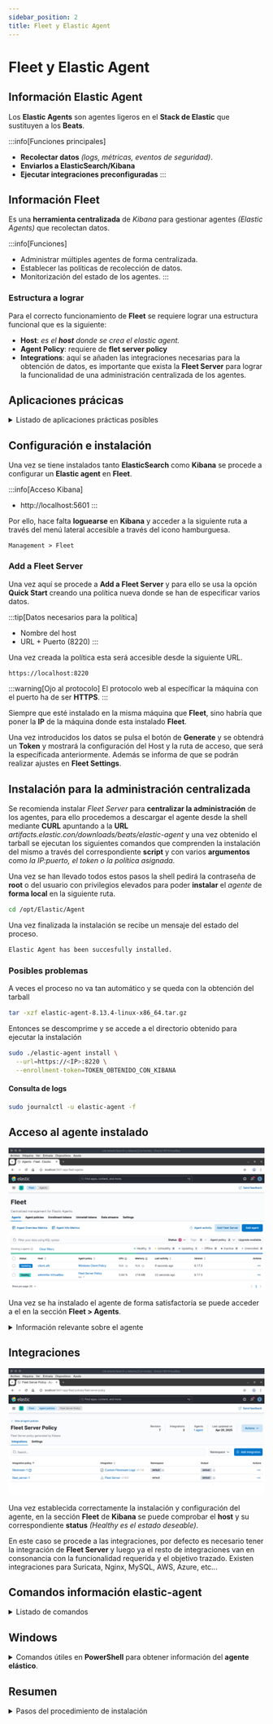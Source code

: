 ```yaml
---
sidebar_position: 2
title: Fleet y Elastic Agent
---
```

# Fleet y Elastic Agent
## Información Elastic Agent
Los **Elastic Agents** son agentes ligeros en el **Stack de Elastic** que sustituyen a los **Beats**.

:::info[Funciones principales]
- **Recolectar datos** *(logs, métricas, eventos de seguridad)*.
- **Enviarlos a ElasticSearch/Kibana**
- **Ejecutar integraciones preconfiguradas**
:::

## Información Fleet
Es una **herramienta centralizada** de *Kibana* para gestionar agentes *(Elastic Agents)* que recolectan datos.

:::info[Funciones]
- Administrar múltiples agentes de forma centralizada.
- Establecer las políticas de recolección de datos.
- Monitorización del estado de los agentes.
:::

### Estructura a lograr
Para el correcto funcionamiento de **Fleet** se requiere lograr una estructura funcional que es la siguiente:
- **Host**: *es el **host** donde se crea el elastic agent.*
- **Agent Policy**: requiere de **flet server policy**
- **Integrations**: aquí se añaden las integraciones necesarias para la obtención de datos, es importante que exista la **Fleet Server** para lograr la funcionalidad de una administración centralizada de los agentes.



## Aplicaciones prácicas
<details>
<summary>
Listado de aplicaciones prácticas posibles
</summary>

- **Agentes instalados en servidores que envian métricas del sistema**: *RAM, uso de la CPU*.
- Uso de **dahsboards** para ver esos datos.
- **Centralización** de los **logs** al ser indexados en elasticsearch.
- Permite **múltiples integraciones**.

</details>


## Configuración e instalación
Una vez se tiene instalados tanto **ElasticSearch** como **Kibana** se procede a configurar un **Elastic agent** en **Fleet**. 

:::info[Acceso Kibana]
- http://localhost:5601
:::

Por ello, hace falta **loguearse** en **Kibana** y acceder a la siguiente ruta a través del menú lateral accesible a través del icono hamburguesa.
```
Management > Fleet
```

### Add a Fleet Server
Una vez aquí se procede a **Add a Fleet Server** y para ello se usa la opción **Quick Start** creando una política nueva donde se han de especificar varios datos.

:::tip[Datos necesarios para la política]
- Nombre del host
- URL + Puerto (8220)
:::

Una vez creada la política esta será accesible desde la siguiente URL.
```bash
https://localhost:8220
```

:::warning[Ojo al protocolo]
El protocolo web al específicar la máquina con el puerto ha de ser **HTTPS**.
:::

Siempre que esté instalado en la misma máquina que **Fleet**, sino habría que poner la **IP** de la máquina donde esta instalado **Fleet**.

Una vez introducidos los datos se pulsa el botón de **Generate** y se obtendrá un **Token** y mostrará la configuración del Host y la ruta de acceso, que será la específicada anteriormente. Además se informa de que se podrán realizar ajustes en **Fleet Settings**.

## Instalación para la administración centralizada
Se recomienda instalar *Fleet Server* para **centralizar la administración** de los agentes, para ello procedemos a descargar el agente desde la shell mediante **CURL** apuntando a la **URL** *artifacts.elastic.con/downloads/beats/elastic-agent* y una vez obtenido el tarball se ejecutan los siguientes comandos que comprenden la instalación del mismo a través del correspondiente **script** y con varios **argumentos** como *la IP:puerto, el token o la política asignada*.

Una vez se han llevado todos estos pasos la shell pedirá la contraseña de **root** o del usuario con privilegios elevados para poder **instalar** el *agente* de **forma local** en la siguiente ruta.
```bash 
cd /opt/Elastic/Agent
```
Una vez finalizada la instalación se recibe un mensaje del estado del proceso.
```bash
Elastic Agent has been succesfully installed.
```

### Posibles problemas
A veces el proceso no va tan automático y se queda con la obtención del tarball
```bash
tar -xzf elastic-agent-8.13.4-linux-x86_64.tar.gz
```
Entonces se descomprime y se accede a el directorio obtenido para ejecutar la instalación
```bash
sudo ./elastic-agent install \
  --url=https://<IP>:8220 \
  --enrollment-token=TOKEN_OBTENIDO_CON_KIBANA
```
#### Consulta de logs
```bash
sudo journalctl -u elastic-agent -f
```

## Acceso al agente instalado
!["Agentes instalados"](../Img/despliegues/fleet-2-agentes.png)

Una vez se ha instalado el agente de forma satisfactoría se puede acceder a el en la sección **Fleet > Agents**.
<details>
<summary>
Información relevante sobre el agente
</summary>

- **Status**: Healthy, Unhealthy, Updating, Offline, Inactive o Unenrolled.
- **Host**
- **Política del Agente**
- **Uso de CPU**
- **Uso de Memoría**
- **Última actividad**
- **Versión**

</details>


## Integraciones
!["Imagen con ejemplo de integraciones"](../Img/despliegues/fleet-server-policy-details.png)

Una vez establecida correctamente la instalación y configuración del agente, en la sección **Fleet** de **Kibana** se puede comprobar el **host** y su correspondiente **status** *(Healthy es el estado deseable)*.

En este caso se procede a las integraciones, por defecto es necesario tener la integración de **Fleet Server** y luego ya el resto de integraciones van en consonancia con la funcionalidad requerida y el objetivo trazado. Existen integraciones para Suricata, Nginx, MySQL, AWS, Azure, etc...

## Comandos información elastic-agent
<details>
<summary>
Listado de comandos 
</summary>

- **install/uninstall**
- **status**: estado del agente.
- **upgrade**: actualización del agente.
```
sudo elastic-agent upgrade <versión>
```
- **inspect**: verifica la conexión
- **diagnostics collect**: genera un diagnóstico con almacenamiento de datos.

</details>


## Windows
<details>
<summary>
Comandos útiles en <b>PowerShell</b> para obtener información del <b>agente elástico</b>.
</summary>

- Get-Service ElasticAgent
- Restart-Service ElasticAgent
- Stop-Service ElasticAgent
- Remove-Item -Recurse -Force
- Get-Help
- Get-Process | Where-Object {}
- Consultar la consola de servicios: services.msc
- sc stop ElasticAgent
- sc 

</details>


## Resumen
<details>
<summary>
Pasos del procedimiento de instalación
</summary>

### Instalar Elastic
1. **GPG** de **elastic.co**
2. Añadir el repositorio
3. Instalar **JDK** de Java
4. Instalar **elasticsearch** *(conservar la contraseña generada)*

### Instalar Kibana
5. Instalar Kibana
6. Generar **token enrollment** de elastic para configurar Kibana
7. Loguearse *(a veces pide un código además del token)*

### Fleet Server
8. Añadir un **Fleet Server** *(policy y token de 1 solo uso)* en modo **standalone** al **Fleet**.
9. Especificar la **URL** en su configuración como **HTTPS** y haciendo uso del puerto **8220**.
10. Descargar el agente elastico vinculado al **Fleet Server** con **curl** y luego proceder a su instalación en la máquina que hace de **master**.
:::warning
Usar el argumento **--insecure** con el agente elástico durante su instalación si no se ha incorporado un certificado **SSL**.
:::
11. En **master** se puede dejar **localhost**, pero para los clientes mejor realizar un direccionamiento en el fichero de **host** a un nombre de **dominio local**.

## Cliente
1. Añadir un agente elástico
2. Crear una política
3. Añadir integraciones
4. Descargar un agente elástico
5. Instalar: sin **localhost** con la combinación de **--insecure**.

</details>
